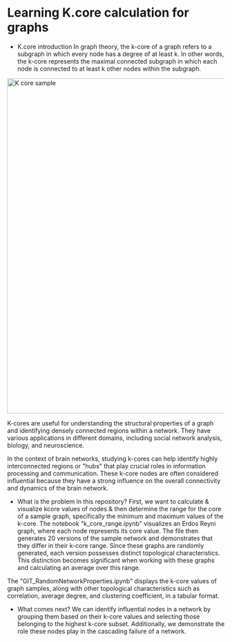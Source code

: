 # Learning K.core calculation for graphs
- K.core introduction
In graph theory, the k-core of a graph refers to a subgraph in which every node has a degree of at least k. In other words, the k-core represents the maximal connected subgraph in which each node is connected to at least k other nodes within the subgraph.

<img width="775" alt="K core sample" src="https://github.com/shima-aflatounian/K-core-Networks/assets/142253772/5ae4668b-febb-437d-95ce-a3389aba8753">


K-cores are useful for understanding the structural properties of a graph and identifying densely connected regions within a network. They have various applications in different domains, including social network analysis, biology, and neuroscience.

In the context of brain networks, studying k-cores can help identify highly interconnected regions or "hubs" that play crucial roles in information processing and communication. These k-core nodes are often considered influential because they have a strong influence on the overall connectivity and dynamics of the brain network.

- What is the problem in this repository?
First, we want to calculate & visualize kcore values of nodes & then determine the range for the core of a sample graph, specifically the minimum and maximum values of the k-core. The notebook "k_core_range.ipynb" visualizes an Erdos Reyni graph, where each node represents its core value.
The file then generates 20 versions of the sample network and demonstrates that they differ in their k-core range. Since these graphs are randomly generated, each version possesses distinct topological characteristics. This distinction becomes significant when working with these graphs and calculating an average over this range.

The "GIT_RandomNetworkProperties.ipynb" displays the k-core values of graph samples, along with other topological characteristics such as correlation, average degree, and clustering coefficient, in a tabular format.


- What comes next? We can identify influential nodes in a network by grouping them based on their k-core values and selecting those belonging to the highest k-core subset. Additionally, we demonstrate the role these nodes play in the cascading failure of a network.

